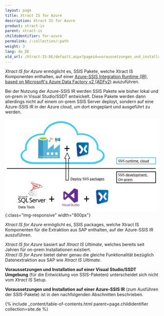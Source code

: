 ```yaml
---
layout: page
title: Xtract IS for Azure
description: Xtract IS for Azure
product: xtract-is
parent: xtract-is
childidentifier: for-azure
permalink: /:collection/:path
weight: 3
lang: de_DE
old_url: /Xtract-IS-DE/default.aspx?pageid=voraussetzungen_und_installation___xis_for_azure
---
```


*Xtract IS for Azure* ermöglicht es, SSIS Pakete, welche Xtract IS Komponenten enthalten, auf einer [Azure-SSIS Integration Runtime (IR), based on Microsoft's Azure Data Factory v2 (ADFv2)](https://azure.microsoft.com/en-us/blog/lift-sql-server-integration-services-packages-to-azure-with-azure-data-factory/) auszuführen.

Bei der Nutzung der Azure-SSIS IR werden SSIS Pakete wie bisher lokal und on-prem in Visual Studio/SSDT entwickelt.
Diese Pakete werden dann allerdings nicht auf einem on-prem SSIS Server deployt, sondern auf eine Azure-SSIS IR in der Azure cloud, um dort eingeplant und ausgeführt zu werden.

![XISforAzure_Architecture](/img/content/XISforAzure_Architecture.jpg){:class="img-responsive" width="800px"}

*Xtract IS for Azure* ermöglicht es, SSIS packages, welche Xtract IS Komponenten für die Extraktion aus SAP enthalten, auf der Azure-SSIS IR auszuführen.

*Xtract IS for Azure* basiert auf *Xtract IS Ultimate*, welches bereits seit Jahren für on-prem Installationen existiert.<br>
*Xtract IS for Azure* bietet daher genau die gleiche Funktionalität bezüglich Datenextraktion aus SAP wie *Xtract IS Ultimate*.

**Voraussetzungen und Installation auf einer Visual Studio/SSDT Umgebung** (für die Entwicklung von SSIS-Paketen) unterscheidet sich nicht vom *Xtract IS* Setup.

**Voraussetzungen und Installation auf einer Azure-SSIS IR** (zum Ausführen der SSIS-Pakete) ist in den nachfolgenden Abschnitten beschrieben.

{% include _content/table-of-contents.html parent=page.childidentifier collection=site.de %}